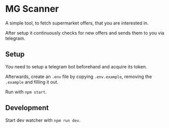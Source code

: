# MG Scanner

A simple tool, to fetch supermarket offers, that you are interested in.

After setup it continuously checks for new offers and sends them to you via telegram.

## Setup

You need to setup a telegram bot beforehand and acquire its token.

Afterwards, create an `.env` file by copying `.env.example`, removing the `.example` and filling it out.

Run with `npm start`.

## Development

Start dev watcher with `npm run dev`.
